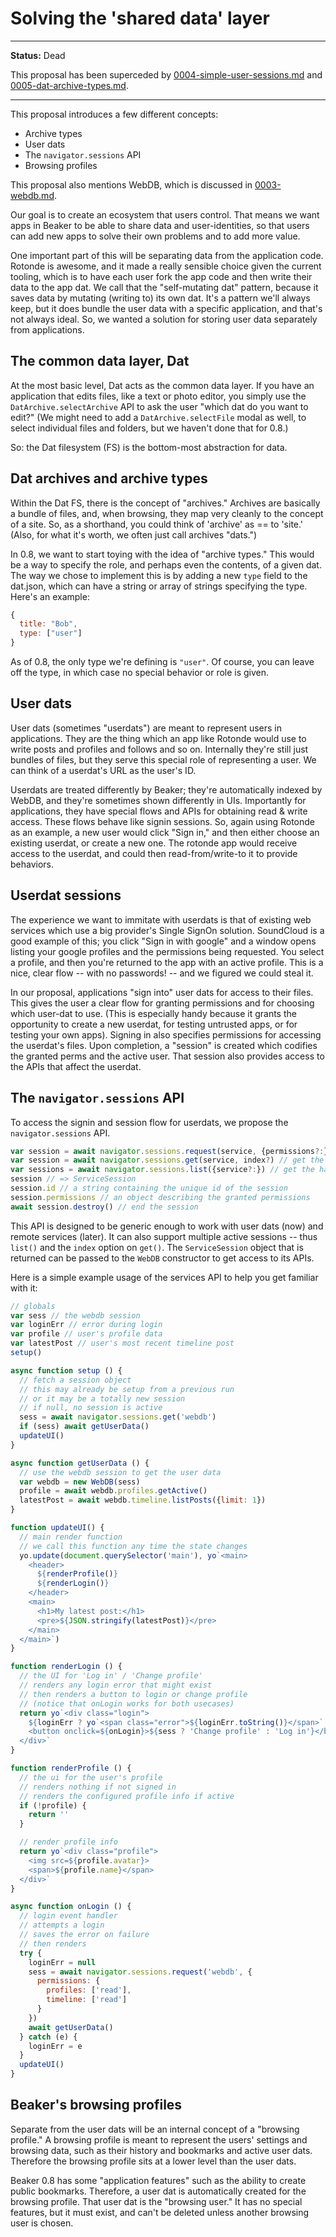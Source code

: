 # Solving the 'shared data' layer

---

**Status:** Dead

This proposal has been superceded by [0004-simple-user-sessions.md](./0004-simple-user-sessions.md) and [0005-dat-archive-types.md](./0005-dat-archive-types.md).

---

This proposal introduces a few different concepts:

 - Archive types
 - User dats
 - The `navigator.sessions` API
 - Browsing profiles

This proposal also mentions WebDB, which is discussed in [0003-webdb.md](./0003-webdb.md).

Our goal is to create an ecosystem that users control. That means we want apps in Beaker to be able to share data and user-identities, so that users can add new apps to solve their own problems and to add more value.

One important part of this will be separating data from the application code. Rotonde is awesome, and it made a really sensible choice given the current tooling, which is to have each user fork the app code and then write their data to the app dat. We call that the "self-mutating dat" pattern, because it saves data by mutating (writing to) its own dat. It's a pattern we'll always keep, but it does bundle the user data with a specific application, and that's not always ideal. So, we wanted a solution for storing user data separately from applications.

## The common data layer, Dat

At the most basic level, Dat acts as the common data layer. If you have an application that edits files, like a text or photo editor, you simply use the `DatArchive.selectArchive` API to ask the user "which dat do you want to edit?" (We might need to add a `DatArchive.selectFile` modal as well, to select individual files and folders, but we haven't done that for 0.8.)

So: the Dat filesystem (FS) is the bottom-most abstraction for data.

## Dat archives and archive types

Within the Dat FS, there is the concept of "archives." Archives are basically a bundle of files, and, when browsing, they map very cleanly to the concept of a site. So, as a shorthand, you could think of 'archive' as == to 'site.' (Also, for what it's worth, we often just call archives "dats.")

In 0.8, we want to start toying with the idea of "archive types." This would be a way to specify the role, and perhaps even the contents, of a given dat. The way we chose to implement this is by adding a new `type` field to the dat.json, which can have a string or array of strings specifying the type. Here's an example:

```js
{
  title: "Bob",
  type: ["user"]
}
```

As of 0.8, the only type we're defining is `"user"`. Of course, you can leave off the type, in which case no special behavior or role is given.

## User dats

User dats (sometimes "userdats") are meant to represent users in applications. They are the thing which an app like Rotonde would use to write posts and profiles and follows and so on. Internally they're still just bundles of files, but they serve this special role of representing a user. We can think of a userdat's URL as the user's ID.

Userdats are treated differently by Beaker; they're automatically indexed by WebDB, and they're sometimes shown differently in UIs. Importantly for applications, they have special flows and APIs for obtaining read & write access. These flows behave like signin sessions. So, again using Rotonde as an example, a new user would click "Sign in," and then either choose an existing userdat, or create a new one. The rotonde app would receive access to the userdat, and could then read-from/write-to it to provide behaviors.

## Userdat sessions

The experience we want to immitate with userdats is that of existing web services which use a big provider's Single SignOn solution. SoundCloud is a good example of this; you click "Sign in with google" and a window opens listing your google profiles and the permissions being requested. You select a profile, and then you're returned to the app with an active profile. This is a nice, clear flow -- with no passwords! -- and we figured we could steal it.

In our proposal, applications "sign into" user dats for access to their files. This gives the user a clear flow for granting permissions and for choosing which user-dat to use. (This is especially handy because it grants the opportunity to create a new userdat, for testing untrusted apps, or for testing your own apps). Signing in also specifies permissions for accessing the userdat's files. Upon completion, a "session" is created which codifies the granted perms and the active user. That session also provides access to the APIs that affect the userdat.

## The `navigator.sessions` API

To access the signin and session flow for userdats, we propose the `navigator.sessions` API.

```js
var session = await navigator.sessions.request(service, {permissions?:}) // request session with a new service
var session = await navigator.sessions.get(service, index?) // get the handle to an existing session
var sessions = await navigator.sessions.list({service?:}) // get the handle to all existing sessions
session // => ServiceSession
session.id // a string containing the unique id of the session
session.permissions // an object describing the granted permissions
await session.destroy() // end the session
```

This API is designed to be generic enough to work with user dats (now) and remote services (later). It can also support multiple active sessions -- thus `list()` and the `index` option on `get()`. The `ServiceSession` object that is returned can be passed to the `WebDB` constructor to get access to its APIs.

Here is a simple example usage of the services API to help you get familiar with it:

```js
// globals
var sess // the webdb session
var loginErr // error during login
var profile // user's profile data
var latestPost // user's most recent timeline post
setup()

async function setup () {
  // fetch a session object
  // this may already be setup from a previous run
  // or it may be a totally new session
  // if null, no session is active
  sess = await navigator.sessions.get('webdb')
  if (sess) await getUserData()
  updateUI()
}

async function getUserData () {
  // use the webdb session to get the user data
  var webdb = new WebDB(sess)
  profile = await webdb.profiles.getActive()
  latestPost = await webdb.timeline.listPosts({limit: 1})
}

function updateUI() {
  // main render function
  // we call this function any time the state changes
  yo.update(document.querySelector('main'), yo`<main>
    <header>
      ${renderProfile()}
      ${renderLogin()}
    </header>
    <main>
      <h1>My latest post:</h1>
      <pre>${JSON.stringify(latestPost)}</pre>
    </main>
  </main>`)
}

function renderLogin () {
  // the UI for 'Log in' / 'Change profile'
  // renders any login error that might exist
  // then renders a button to login or change profile
  // (notice that onLogin works for both usecases)
  return yo`<div class="login">
    ${loginErr ? yo`<span class="error">${loginErr.toString()}</span>` : ''}
    <button onclick=${onLogin}>${sess ? 'Change profile' : 'Log in'}</button>
  </div>`
}

function renderProfile () {
  // the ui for the user's profile
  // renders nothing if not signed in
  // renders the configured profile info if active
  if (!profile) {
    return ''
  }

  // render profile info
  return yo`<div class="profile">
    <img src=${profile.avatar}>
    <span>${profile.name}</span>
  </div>`
}

async function onLogin () {
  // login event handler
  // attempts a login
  // saves the error on failure
  // then renders
  try {
    loginErr = null
    sess = await navigator.sessions.request('webdb', {
      permissions: {
        profiles: ['read'],
        timeline: ['read']
      }
    })
    await getUserData()
  } catch (e) {
    loginErr = e
  }
  updateUI()
}
```

## Beaker's browsing profiles

Separate from the user dats will be an internal concept of a "browsing profile." A browsing profile is meant to represent the users' settings and browsing data, such as their history and bookmarks and active user dats. Therefore the browsing profile sits at a lower level than the user dats.

Beaker 0.8 has some "application features" such as the ability to create public bookmarks. Therefore, a user dat is automatically created for the browsing profile. That user dat is the "browsing user." It has no special features, but it must exist, and can't be deleted unless another browsing user is chosen.
